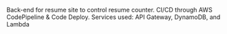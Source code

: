 Back-end for resume site to control resume counter. CI/CD through AWS CodePipeline & Code Deploy.
Services used: API Gateway, DynamoDB, and Lambda
